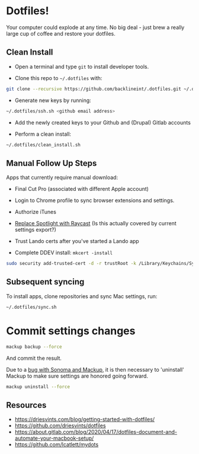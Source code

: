 # Dotfiles!

Your computer could explode at any time. No big deal - just brew a really large cup of coffee and restore your dotfiles.

## Clean Install

- Open a terminal and type `git` to install developer tools.

- Clone this repo to `~/.dotfiles` with:

```zsh
git clone --recursive https://github.com/backlineint/.dotfiles.git ~/.dotfiles
```

- Generate new keys by running:

```zsh
~/.dotfiles/ssh.sh <github email address>
```

- Add the newly created keys to your Github and (Drupal) Gitlab accounts

- Perform a clean install:

```zsh
~/.dotfiles/clean_install.sh
```

## Manual Follow Up Steps

Apps that currently require manual download:

- Final Cut Pro (associated with different Apple account)

- Login to Chrome profile to sync browser extensions and settings.
- Authorize iTunes
- [Replace Spotlight with Raycast](https://manual.raycast.com/hotkey) (Is this actually covered by current settings export?)
- Trust Lando certs after you've started a Lando app

- Complete DDEV install:
  `mkcert -install`

```zsh
sudo security add-trusted-cert -d -r trustRoot -k /Library/Keychains/System.keychain ~/.lando/certs/lndo.site.pem
```

## Subsequent syncing

To install apps, clone repositories and sync Mac settings, run:

```zsh
~/.dotfiles/sync.sh
```

# Commit settings changes

```zsh
mackup backup --force
```

And commit the result.

Due to a [bug with Sonoma and Mackup](https://github.com/lra/mackup/issues/1924), it is then necessary to 'uninstall' Mackup to make sure settings are honored going forward.

```zsh
mackup uninstall --force
```

## Resources

- https://driesvints.com/blog/getting-started-with-dotfiles/
- https://github.com/driesvints/dotfiles
- https://about.gitlab.com/blog/2020/04/17/dotfiles-document-and-automate-your-macbook-setup/
- https://github.com/lcatlett/mydots
